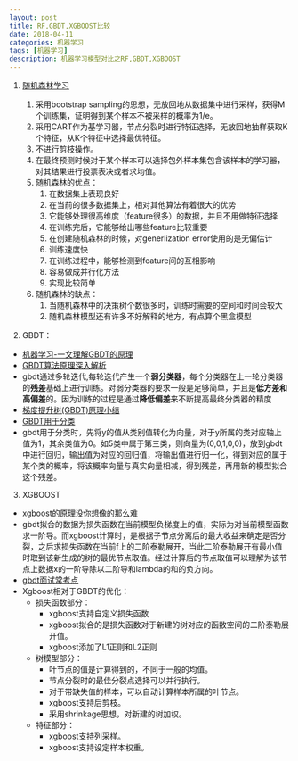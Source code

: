 ```yaml
---
layout: post
title: RF,GBDT,XGBOOST比较
date: 2018-04-11
categories: 机器学习
tags: [机器学习]
description: 机器学习模型对比之RF,GBDT,XGBOOST
---
```



1. [随机森林学习](https://blog.csdn.net/qq547276542/article/details/78304454)
    1. 采用bootstrap sampling的思想，无放回地从数据集中进行采样，获得M个训练集，证明得到某个样本不被采样的概率为1/e。
    2. 采用CART作为基学习器，节点分裂时进行特征选择，无放回地抽样获取K个特征，从K个特征中选择最优特征。
    3. 不进行剪枝操作。
    4. 在最终预测时候对于某个样本可以选择包外样本集包含该样本的学习器，对其结果进行投票表决或者求均值。
    5. 随机森林的优点：
        1. 在数据集上表现良好
        1. 在当前的很多数据集上，相对其他算法有着很大的优势
        3. 它能够处理很高维度（feature很多）的数据，并且不用做特征选择
        4. 在训练完后，它能够给出哪些feature比较重要
        5. 在创建随机森林的时候，对generlization error使用的是无偏估计
        6. 训练速度快
        7. 在训练过程中，能够检测到feature间的互相影响
        8. 容易做成并行化方法
        9. 实现比较简单
    6. 随机森林的缺点：
        1. 当随机森林中的决策树个数很多时，训练时需要的空间和时间会较大
        2. 随机森林模型还有许多不好解释的地方，有点算个黑盒模型

2. GBDT：
  - [机器学习-一文理解GBDT的原理](https://zhuanlan.zhihu.com/p/29765582)
  - [GBDT算法原理深入解析](https://www.zybuluo.com/yxd/note/611571)
  - gbdt通过多轮迭代,每轮迭代产生一个**弱分类器**，每个分类器在上一轮分类器的**残差**基础上进行训练。对弱分类器的要求一般是足够简单，并且是**低方差和高偏差**的。因为训练的过程是通过**降低偏差**来不断提高最终分类器的精度
  - [梯度提升树(GBDT)原理小结](https://www.cnblogs.com/pinard/p/6140514.html)
  - [GBDT用于分类](http://www.cnblogs.com/leftnoteasy/archive/2011/03/07/random-forest-and-gbdt.htm)
  - gbdt用于分类时，先将y的值从类别值转化为向量，对于y所属的类对应轴上值为1，其余类值为0。如5类中属于第三类，则向量为(0,0,1,0,0)，放到gbdt中进行回归，输出值为对应的回归值，将输出值进行归一化，得到对应的属于某个类的概率，将该概率向量与真实向量相减，得到残差，再用新的模型拟合这个残差。

3. XGBOOST
  - [xgboost的原理没你想像的那么难](https://www.jianshu.com/p/7467e616f227)
  - gbdt拟合的数据为损失函数在当前模型负梯度上的值，实际为对当前模型函数求一阶导。而xgboost计算时，是根据子节点分离后的最大收益来确定是否分裂，之后求损失函数在当前f上的二阶泰勒展开，当此二阶泰勒展开有最小值时取到该新生成的树的最优节点取值。经过计算后的节点取值可以理解为该节点上数据x的一阶导除以二阶导和lambda的和的负方向。
  - [gbdt面试常考点](https://www.cnblogs.com/ModifyRong/p/7744987.html)
  - Xgboost相对于GBDT的优化：
    - 损失函数部分：
      - xgboost支持自定义损失函数
      - xgboost拟合的是损失函数对于新建的树对应的函数空间的二阶泰勒展开值。
      - xgboost添加了L1正则和L2正则
    - 树模型部分：
      - 叶节点的值是计算得到的，不同于一般的均值。
      - 节点分裂时的最佳分裂点选择可以并行执行。
      - 对于带缺失值的样本，可以自动计算样本所属的叶节点。
      - xgboost支持后剪枝。
      - 采用shrinkage思想，对新建的树加权。
    - 特征部分：
      - xgboost支持列采样。
      - xgboost支持设定样本权重。
